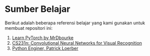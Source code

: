 # Sumber Belajar

Berikut adalah beberapa referensi belajar yang kami gunakan untuk membuat repositori ini:

1. [Learn PyTorch by MrDbourke](https://www.learnpytorch.io/)
2. [CS231n: Convolutional Neural Networks for Visual Recognition](http://cs231n.stanford.edu/)
3. [Python Enginer, Patrick Loerber](https://www.python-engineer.com/)